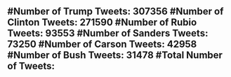 #Number of Trump Tweets: 307356
#Number of Clinton Tweets: 271590
#Number of Rubio Tweets: 93553
#Number of Sanders Tweets: 73250
#Number of Carson Tweets: 42958
#Number of Bush Tweets: 31478
#Total Number of Tweets:  
---
